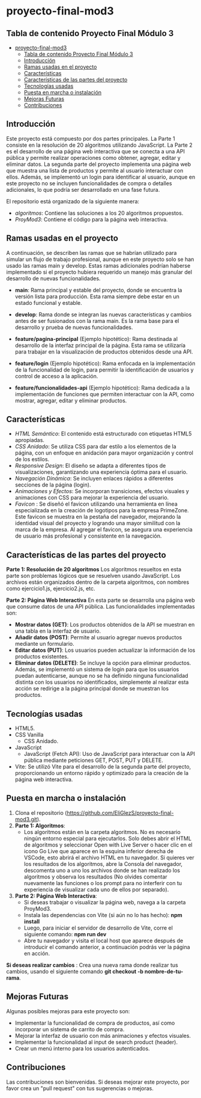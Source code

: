 # proyecto-final-mod3

## Tabla de contenido Proyecto Final Módulo 3
- [proyecto-final-mod3](#proyecto-final-mod3)
  - [Tabla de contenido Proyecto Final Módulo 3](#Tabla-de-contenido-Proyecto-Final-Módulo-3)
  - [Introducción](#Introducción)
  - [Ramas usadas en el proyecto](#Ramas-usadas-en-el-proyecto)
  - [Características](#Características)
  - [Características de las partes del proyecto](#Características-de-las-partes-del-proyecto)
  - [Tecnologías usadas](#Tecnologías-usadas)
  - [Puesta en marcha o instalación](#Puesta-en-marcha-o-instalación)
  - [Mejoras Futuras](#Mejoras-Futuras)
  - [Contribuciones](#Contribuciones)

## Introducción
Este proyecto está compuesto por dos partes principales. La Parte 1 consiste en la resolución de 20 algoritmos utilizando JavaScript. La Parte 2 es el desarrollo de una página web interactiva que se conecta a una API pública y permite realizar operaciones como obtener, agregar, editar y eliminar datos. 
La segunda parte del proyecto implementa una página web que muestra una lista de productos y permite al usuario interactuar con ellos. Además, se implementó un login para identificar al usuario, aunque en este proyecto no se incluyen funcionalidades de compra o detalles adicionales, lo que podría ser desarrollado en una fase futura.

El repositorio está organizado de la siguiente manera:
- *algoritmos*: Contiene las soluciones a los 20 algoritmos propuestos.
- *ProyMod3*: Contiene el código para la página web interactiva.

## Ramas usadas en el proyecto
A continuación, se describen las ramas que se habrían utilizado para simular un flujo de trabajo profesional, aunque en este proyecto solo se han usado las ramas main y develop. Estas ramas adicionales podrían haberse implementado si el proyecto hubiera requerido un manejo más granular del desarrollo de nuevas funcionalidades.

- **main**: Rama principal y estable del proyecto, donde se encuentra la versión lista para producción. Esta rama siempre debe estar en un estado funcional y estable.

- **develop**: Rama donde se integran las nuevas características y cambios antes de ser fusionados con la rama main. Es la rama base para el desarrollo y prueba de nuevas funcionalidades.

- **feature/pagina-principal** (Ejemplo hipotético): Rama destinada al desarrollo de la interfaz principal de la página. Esta rama se utilizaría para trabajar en la visualización de productos obtenidos desde una API.

- **feature/login** (Ejemplo hipotético): Rama enfocada en la implementación de la funcionalidad de login, para permitir la identificación de usuarios y control de acceso a la aplicación.

- **feature/funcionalidades-api** (Ejemplo hipotético): Rama dedicada a la implementación de funciones que permiten interactuar con la API, como mostrar, agregar, editar y eliminar productos.

## Características
  
- *HTML Semántico*: El contenido está estructurado con etiquetas HTML5 apropiadas.
- *CSS Anidado*: Se utiliza CSS para dar estilo a los elementos de la página, con un enfoque en anidación para mayor organización y control de los estilos.
- *Responsive Design*: El diseño se adapta a diferentes tipos de visualizaciones, garantizando una experiencia óptima para el usuario.
- *Navegación Dinámica*: Se incluyen enlaces rápidos a diferentes secciones de la página (login).
- *Animaciones y Efectos*: Se incorporan transiciones, efectos visuales y animaciones con CSS para mejorar la experiencia del usuario.
- *Favicon* : Se diseñó el favicon utilizando una herramienta en línea especializada en la creación de logotipos para la empresa PrimeZone. Este favicon se muestra en la pestaña del navegador, mejorando la identidad visual del proyecto y logrando una mayor similitud con la marca de la empresa. Al agregar el favicon, se asegura una experiencia de usuario más profesional y consistente en la navegación.

## Características de las partes del proyecto 

**Parte 1: Resolución de 20 algoritmos**
Los algoritmos resueltos en esta parte son problemas lógicos que se resuelven usando JavaScript. Los archivos están organizados dentro de la carpeta algoritmos, con nombres como ejercicio1.js, ejercicio2.js, etc.

**Parte 2: Página Web Interactiva**
En esta parte se desarrolla una página web que consume datos de una API pública. Las funcionalidades implementadas son:
- **Mostrar datos (GET)**: Los productos obtenidos de la API se muestran en una tabla en la interfaz de usuario.
- **Añadir datos (POST)**: Permite al usuario agregar nuevos productos mediante un formulario.
- **Editar datos (PUT)**: Los usuarios pueden actualizar la información de los productos existentes.
- **Eliminar datos (DELETE)**: Se incluye la opción para eliminar productos.
Además, se implementó un sistema de login para que los usuarios puedan autenticarse, aunque no se ha definido ninguna funcionalidad distinta con los usuarios no identificados, simplemente al realizar esta acción se redirige a la página principal donde se muestran los productos.

## Tecnologías usadas

- HTML5.
- CSS Vanilla 
  - CSS Anidado.
- JavaScript
  - JavaScript (Fetch API): Uso de JavaScript para interactuar con la API pública mediante peticiones GET, POST, PUT y DELETE.
- Vite: Se utilizó Vite para el desarrollo de la segunda parte del proyecto, proporcionando un entorno rápido y optimizado para la creación de la página web interactiva.

## Puesta en marcha o instalación

1. Clona el repositorio (https://github.com/EliGlezS/proyecto-final-mod3.git).
2. **Parte 1: Algoritmos**:
   - Los algoritmos están en la carpeta algoritmos. No es necesario ningún entorno especial para ejecutarlos. Solo debes abrir el HTML de algoritmos y seleccionar Open with Live Server o hacer clic en el icono Go Live que aparece en la esquina inferior derecha de VSCode, esto abrirá el archivo HTML en tu navegador. Si quieres ver los resultados de los algoritmos, abre la Consola del navegador, descomenta uno a uno los archivos donde se han realizado los algoritmos y observa los resultados (No olvides comentar nuevamente las funciones o los prompt para no interferir con tu experiencia de visualizar cada uno de ellos por separado).
3. **Parte 2: Página Web Interactiva**:
   - Si deseas trabajar o visualizar la página web, navega a la carpeta ProyMod3.
   - Instala las dependencias con Vite (si aún no lo has hecho):
     **npm install**
   - Luego, para iniciar el servidor de desarrollo de Vite, corre el siguiente comando:
     **npm run dev**
   - Abre tu navegador y visita el local host que aparece después de introducir el comando anterior, a continuación podrás ver la página en acción.
   
**Si deseas realizar cambios** : Crea una nueva rama donde realizar tus cambios, usando el siguiente comando **git checkout -b nombre-de-tu-rama**.

## Mejoras Futuras
Algunas posibles mejoras para este proyecto son:
- Implementar la funcionalidad de compra de productos, así como incorporar un sistema de carrito de compra.
- Mejorar la interfaz de usuario con más animaciones y efectos visuales.
- Implementar la funcionalidad al input de search product (header).
- Crear un menú interno para los usuarios autenticados.

## Contribuciones
Las contribuciones son bienvenidas. Si deseas mejorar este proyecto, por favor crea un "pull request" con tus sugerencias o mejoras.







